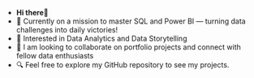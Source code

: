 -  **Hi there**👋
- 🌱 Currently on a mission to master SQL and Power BI — turning data challenges into daily victories!
- 👀 Interested in Data Analytics and Data Storytelling
- 🤝 I am looking to collaborate on portfolio projects and connect with fellow data enthusiasts
- 🔍 Feel free to explore my GitHub repository to see my projects.

<!---
albinaglv/albinaglv is a ✨ special ✨ repository because its `README.md` (this file) appears on your GitHub profile.
You can click the Preview link to take a look at your changes.
--->
